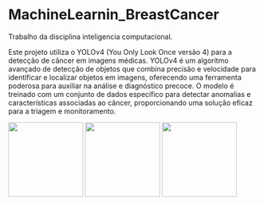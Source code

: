 # MachineLearnin_BreastCancer
Trabalho da disciplina inteligencia computacional.

Este projeto utiliza o YOLOv4 (You Only Look Once versão 4) para a detecção de câncer em imagens médicas. YOLOv4 é um algoritmo avançado de detecção de objetos que combina precisão e velocidade para identificar e localizar objetos em imagens,  oferecendo uma ferramenta poderosa para auxiliar na análise e diagnóstico precoce. O modelo é treinado com um conjunto de dados específico para detectar anomalias e características associadas ao câncer, proporcionando uma solução eficaz para a triagem e monitoramento.

<img src="https://github.com/user-attachments/assets/a23c0918-1935-4ac5-bfb8-61a34f1a8fc5" width="150px" />
<img src="https://github.com/user-attachments/assets/038c19d0-2437-4bfd-9fb2-39dafdd06884" width="150px" />
<img src="https://github.com/user-attachments/assets/1fd318f7-7be8-4f15-af13-2c228281b3a0" width="150px" />
